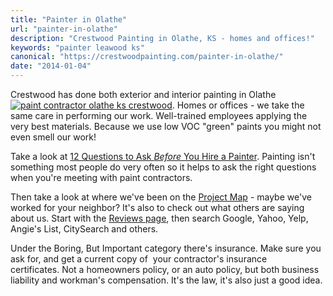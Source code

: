 ```yaml
---
title: "Painter in Olathe"
url: "painter-in-olathe"
description: "Crestwood Painting in Olathe, KS - homes and offices!"
keywords: "painter leawood ks"
canonical: "https://crestwoodpainting.com/painter-in-olathe/"
date: "2014-01-04"
---
```


Crestwood has done both exterior and interior painting in Olathe[![paint contractor olathe ks crestwood](/images/Olathe.jpg)](/images/Olathe.jpg). Homes or offices - we take the same care in performing our work. Well-trained employees applying the very best materials. Because we use low VOC "green" paints you might not even smell our work!

Take a look at [12 Questions to Ask _Before_ You Hire a Painter](/12-questions-ask-painter/ "12 Questions to Ask Before You Hire a Painter"). Painting isn't something most people do very often so it helps to ask the right questions when you're meeting with paint contractors.

Then take a look at where we've been on the [Project Map](/map "Project Map") - maybe we've worked for your neighbor? It's also to check out what others are saying about us. Start with the [Reviews page](/reviews/ "Online Reviews – Painters in Kansas City"), then search Google, Yahoo, Yelp, Angie's List, CitySearch and others.

Under the Boring, But Important category there's insurance. Make sure you ask for, and get a current copy of  your contractor's insurance certificates. Not a homeowners policy, or an auto policy, but both business liability and workman's compensation. It's the law, it's also just a good idea.
